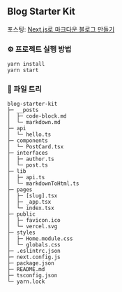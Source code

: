 ## Blog Starter Kit

포스팅: [Next.js로 마크다운 블로그 만들기](https://velog.io/@ctdlog/Next.js%EB%A1%9C-%EB%A7%88%ED%81%AC%EB%8B%A4%EC%9A%B4-%EB%B8%94%EB%A1%9C%EA%B7%B8-%EB%A7%8C%EB%93%A4%EA%B8%B0)

### ⚙️ 프로젝트 실행 방법

```
yarn install
yarn start
```

### 📂 파일 트리
```
blog-starter-kit
├─ __posts
│  ├─ code-block.md
│  └─ markdown.md
├─ api
│  └─ hello.ts
├─ components
│  └─ PostCard.tsx
├─ interfaces
│  ├─ author.ts
│  └─ post.ts
├─ lib
│  ├─ api.ts
│  └─ markdownToHtml.ts
├─ pages
│  ├─ [slug].tsx
│  ├─ _app.tsx
│  └─ index.tsx
├─ public
│  ├─ favicon.ico
│  └─ vercel.svg
├─ styles
│  ├─ Home.module.css
│  └─ globals.css
├─ .eslintrc.json
├─ next.config.js
├─ package.json
├─ README.md
├─ tsconfig.json
└─ yarn.lock

```

